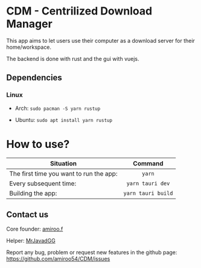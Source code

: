 # CDM - Centrilized Download Manager
This app aims to let users use their computer as a download server for their home/workspace.

The backend is done with rust and the gui with vuejs.

## Dependencies
### Linux
   - Arch:
        ```sudo pacman -S yarn rustup```
     
   - Ubuntu:
        ```sudo apt install yarn rustup```
# How to use?
| Situation | Command |
| --- | :---: |
| The first time you want to run the app: | ```yarn``` |
| Every subsequent time: | ```yarn tauri dev``` |
| Building the app: | ```yarn tauri build``` |

## Contact us
Core founder: [amiroo.f](https://t.me/amiroo_f/)

Helper: [MrJavadGG](https://t.me/MrJavadGG/)


Report any bug, problem or request new features in the github page:
https://github.com/amiroo54/CDM/issues